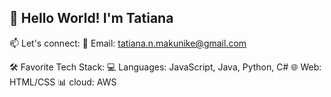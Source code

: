 

👋 Hello World! I'm Tatiana
- 

📫 Let's connect:
📧 Email: tatiana.n.makunike@gmail.com

🛠️ Favorite Tech Stack:
💻 Languages: JavaScript, Java, Python, C#
🌐 Web: HTML/CSS
📊 cloud: AWS


<!---
TatianaMakunike111/TatianaMakunike111 is a ✨ special ✨ repository because its `README.md` (this file) appears on your GitHub profile.
You can click the Preview link to take a look at your changes.
--->


